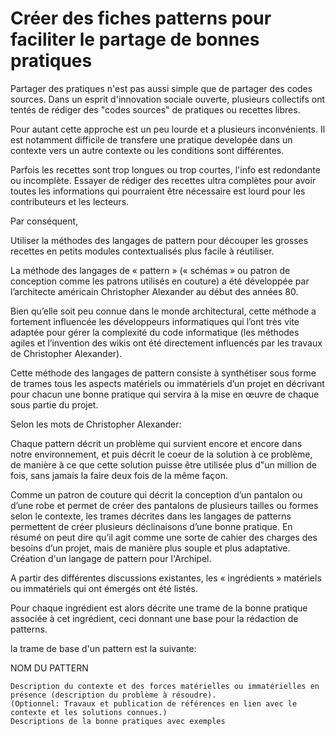<!--

---
title: Créer des fiches patterns pour faciliter le partage de bonnes pratiques
description: Partager des pratiques n'est pas aussi simple que de partager des codes sources. Ce tutoriel décrit l'usage du format langage de pattern pour faciliter la documentation et le transfert de bonnes pratiques.
image_url:
licence: CC-BY-SA 
---

-->


# Créer des fiches patterns pour faciliter le partage de bonnes pratiques

Partager des pratiques n'est pas aussi simple que de partager des codes sources. Dans un esprit d'innovation sociale ouverte, plusieurs collectifs ont tentés de rédiger des "codes sources" de pratiques ou recettes libres. 

Pour autant cette approche est un peu lourde et a plusieurs inconvénients. Il est notamment difficile de transfere une pratique developée dans un contexte vers un autre contexte ou les conditions sont différentes.

Parfois les recettes sont trop longues ou trop courtes, l'info est redondante ou incomplète. Essayer de rédiger des recettes ultra complètes pour avoir toutes les informations qui pourraient être nécessaire est lourd pour les contributeurs et les lecteurs.

Par conséquent, 

Utiliser la méthodes des langages de pattern pour découper les grosses recettes en petits modules contextualisés plus facile à réutiliser.

La méthode des langages de « pattern » (« schémas » ou patron de conception comme les patrons utilisés en couture) a été développée par l’architecte américain Christopher Alexander au début des années 80.

Bien qu’elle soit peu connue dans le monde architectural, cette méthode a fortement influencée les développeurs informatiques qui l’ont très vite adaptée pour gérer la complexité du code informatique (les méthodes agiles et l’invention des wikis ont été directement influencés par les travaux de Christopher Alexander).

Cette méthode des langages de pattern consiste à synthétiser sous forme de trames tous les aspects matériels ou immatériels d’un projet en décrivant pour chacun une bonne pratique qui servira à la mise en œuvre de chaque sous partie du projet.

Selon les mots de Christopher Alexander:

Chaque pattern décrit un problème qui survient encore et encore dans notre environnement, et puis décrit le coeur de la solution à ce problème, de manière à ce que cette solution puisse être utilisée plus d"un million de fois, sans jamais la faire deux fois de la même façon.

Comme un patron de couture qui décrit la conception d’un pantalon ou d’une robe et permet de créer des pantalons de plusieurs tailles ou formes selon le contexte, les trames décrites dans les langages de patterns permettent de créer plusieurs déclinaisons d’une bonne pratique. En résumé on peut dire qu’il agit comme une sorte de cahier des charges des besoins d’un projet, mais de manière plus souple et plus adaptative.
Création d'un langage de pattern pour l'Archipel.

A partir des différentes discussions existantes, les « ingrédients » matériels ou immatériels qui ont émergés ont été listés.

Pour chaque ingrédient est alors décrite une trame de la bonne pratique associée à cet ingrédient, ceci donnant une base pour la rédaction de patterns.

la trame de base d'un pattern est la suivante:

NOM DU PATTERN

    Description du contexte et des forces matérielles ou immatérielles en présence (description du problème à résoudre).
    (Optionnel: Travaux et publication de références en lien avec le contexte et les solutions connues.)
    Descriptions de la bonne pratiques avec exemples


